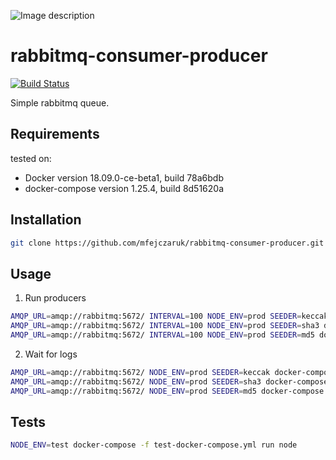 ![Image description](https://i.imgur.com/N5dhLAA.gif)


# rabbitmq-consumer-producer
[![Build Status](https://travis-ci.org/mfejczaruk/rabbitmq-consumer-producer.svg?branch=master)](https://travis-ci.org/mfejczaruk/rabbitmq-consumer-producer)

Simple rabbitmq queue.

## Requirements

tested on:
- Docker version 18.09.0-ce-beta1, build 78a6bdb
- docker-compose version 1.25.4, build 8d51620a

## Installation

```bash
git clone https://github.com/mfejczaruk/rabbitmq-consumer-producer.git
```

## Usage

1. Run producers
```bash
AMQP_URL=amqp://rabbitmq:5672/ INTERVAL=100 NODE_ENV=prod SEEDER=keccak docker-compose run produce
AMQP_URL=amqp://rabbitmq:5672/ INTERVAL=100 NODE_ENV=prod SEEDER=sha3 docker-compose run produce
AMQP_URL=amqp://rabbitmq:5672/ INTERVAL=100 NODE_ENV=prod SEEDER=md5 docker-compose run produce
```

2. Wait for logs
```bash
AMQP_URL=amqp://rabbitmq:5672/ NODE_ENV=prod SEEDER=keccak docker-compose run consume
AMQP_URL=amqp://rabbitmq:5672/ NODE_ENV=prod SEEDER=sha3 docker-compose run consume
AMQP_URL=amqp://rabbitmq:5672/ NODE_ENV=prod SEEDER=md5 docker-compose run consume
```

## Tests

```bash
NODE_ENV=test docker-compose -f test-docker-compose.yml run node
```
